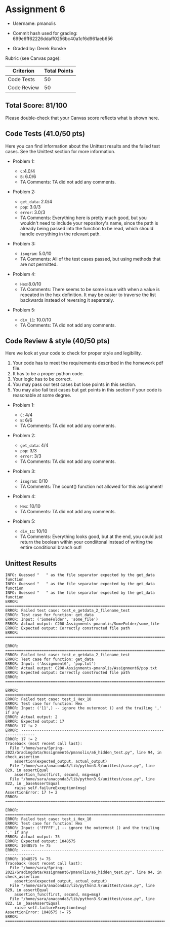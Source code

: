# Assignment 6

- Username: pmanolis
- Commit hash used for grading: 699e6ff62226ddaff0256bc40a1cf6d961aeb656

- Graded by: Derek Ronske

Rubric (see Canvas page):

| Criterion           | Total Points |
| ------------------- | ------------ |
| Code Tests            | 50         |
| Code Review   | 50         |



## Total Score: 81/100
Please double-check that your Canvas score reflects what is shown here. 


## Code Tests (41.0/50 pts)
Here you can find information about the Unittest results and the failed test cases. See the Unittest section for more information. 

- Problem 1:
    - `C`:4.0/4
    - `B`: 6.0/6
    - TA Comments: TA did not add any comments.


- Problem 2:
    - `get_data`: 2.0/4
    - `pop`: 3.0/3
    - `error`: 3.0/3
    - TA Comments: Everything here is pretty much good, but you wouldn't need to include your repository's name, since the path is already being passed into the function to be read, which should handle everything in the relevant path.


- Problem 3:
    - `isogram`: 5.0/10
    - TA Comments: All of the test cases passed, but using methods that are not permitted.


- Problem 4:
    - `Hex`:8.0/10
    - TA Comments: There seems to be some issue with when a value is repeated in the hex definition. It may be easier to traverse the list backwards instead of reversing it separately.


- Problem 5:
    - `div_11`: 10.0/10
    - TA Comments: TA did not add any comments.


## Code Review & style (40/50 pts)

Here we look at your code to check for proper style and legibility.
1. Your code has to meet the requirements described in the homework pdf file.
2. It has to be a proper python code.
3. Your logic has to be correct.
4. You may pass our test cases but lose points in this section.
5. You may also fail test cases but get points in this section if your code is reasonable at some degree.


- Problem 1:
    - `C`: 4/4
    - `B`: 6/6
    - TA Comments: TA did not add any comments.


- Problem 2:
    - `get_data`: 4/4
    - `pop`: 3/3
    - `error`: 3/3
    - TA Comments: TA did not add any comments.


- Problem 3:
    - `isogram`: 0/10
    - TA Comments: The count() function not allowed for this assignment!


- Problem 4:
    - `Hex`: 10/10
    - TA Comments: TA did not add any comments.


- Problem 5:
    - `div_11`: 10/10
    - TA Comments: Everything looks good, but at the end, you could just return the boolean within your condiitonal instead of writing the entire conditional branch out!

## Unittest Results
```
INFO: Guessed "   " as the file separator expected by the get_data function
INFO: Guessed "   " as the file separator expected by the get_data function
INFO: Guessed "   " as the file separator expected by the get_data function
ERROR: ============================================================================
ERROR: Failed test case: test_e_getdata_2_filename_test
ERROR: Test case for function: get_data
ERROR: Input: ('SomeFolder', 'some_file')
ERROR: Actual output: C200-Assignments-pmanolis/SomeFolder/some_file
ERROR: Expected output: Correctly constructed file path
ERROR: ============================================================================
```
```
ERROR: ============================================================================
ERROR: Failed test case: test_e_getdata_2_filename_test
ERROR: Test case for function: get_data
ERROR: Input: ('Assignment6', 'pop.txt')
ERROR: Actual output: C200-Assignments-pmanolis/Assignment6/pop.txt
ERROR: Expected output: Correctly constructed file path
ERROR: ============================================================================
```
```
ERROR: ============================================================================
ERROR: Failed test case: test_i_Hex_10
ERROR: Test case for function: Hex
ERROR: Input: ('11',) -- ignore the outermost () and the trailing ',' if any
ERROR: Actual output: 2
ERROR: Expected output: 17
ERROR: 17 != 2
ERROR: ----------------------------------------------------------------------------
ERROR: 17 != 2
Traceback (most recent call last):
  File "/home/sara/Spring-2022/Gradingdata/Assignment6/pmanolis/a6_hidden_test.py", line 94, in check_assertion
    assertion(expected_output, actual_output)
  File "/home/sara/anaconda3/lib/python3.9/unittest/case.py", line 829, in assertEqual
    assertion_func(first, second, msg=msg)
  File "/home/sara/anaconda3/lib/python3.9/unittest/case.py", line 822, in _baseAssertEqual
    raise self.failureException(msg)
AssertionError: 17 != 2
ERROR: ============================================================================
```
```
ERROR: ============================================================================
ERROR: Failed test case: test_i_Hex_10
ERROR: Test case for function: Hex
ERROR: Input: ('FFFFF',) -- ignore the outermost () and the trailing ',' if any
ERROR: Actual output: 75
ERROR: Expected output: 1048575
ERROR: 1048575 != 75
ERROR: ----------------------------------------------------------------------------
ERROR: 1048575 != 75
Traceback (most recent call last):
  File "/home/sara/Spring-2022/Gradingdata/Assignment6/pmanolis/a6_hidden_test.py", line 94, in check_assertion
    assertion(expected_output, actual_output)
  File "/home/sara/anaconda3/lib/python3.9/unittest/case.py", line 829, in assertEqual
    assertion_func(first, second, msg=msg)
  File "/home/sara/anaconda3/lib/python3.9/unittest/case.py", line 822, in _baseAssertEqual
    raise self.failureException(msg)
AssertionError: 1048575 != 75
ERROR: ============================================================================
```
```
